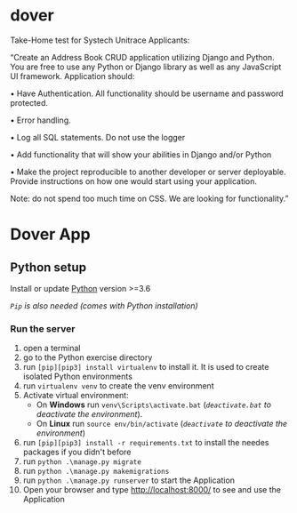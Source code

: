 # dover

Take-Home test for Systech Unitrace Applicants:

“Create an Address Book CRUD application utilizing Django and Python. You are free to use any Python or Django library as well as any JavaScript UI framework. Application should:

•	Have Authentication. All functionality should be username and password protected.

•	Error handling. 

•	Log all SQL statements. Do not use the logger

•	Add functionality that will show your abilities in Django and/or Python

•	Make the project reproducible to another developer or server deployable. Provide instructions on how one would start using your application.

Note: do not spend too much time on CSS. We are looking for functionality.”


# Dover App

## Python setup

Install or update [Python](https://www.python.org/downloads/) version >=3.6

*`Pip` is also needed (comes with Python installation)*

### Run the server

1. open a terminal
2. go to the Python exercise directory
3. run `[pip][pip3] install virtualenv` to install it. It is used to create isolated Python environments
4. run `virtualenv venv` to create the venv environment
5. Activate virtual environment:
   - On **Windows** run `venv\Scripts\activate.bat`  (*`deactivate.bat` to deactivate the environment*).
   - On **Linux** run `source env/bin/activate`      (*`deactivate` to deactivate the environment*)
6. run `[pip][pip3] install -r requirements.txt` to install the needes packages if you didn't before
7. run `python .\manage.py migrate`
7. run `python .\manage.py makemigrations`
8. run `python .\manage.py runserver` to start the Application
10. Open your browser and type [http://localhost:8000/](http://localhost:8000/) to see and use the Application
